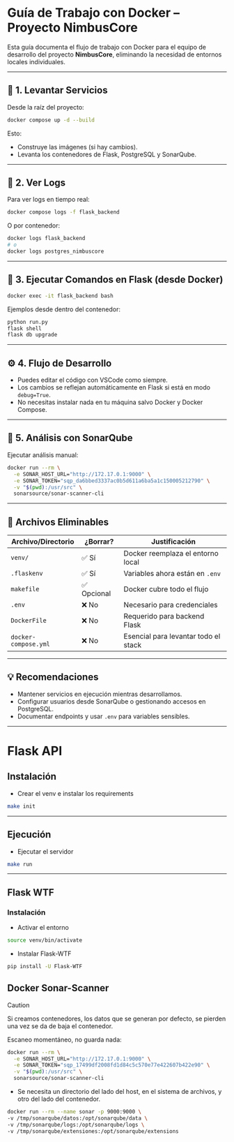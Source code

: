 # Guía de Trabajo con Docker – Proyecto NimbusCore

Esta guía documenta el flujo de trabajo con Docker para el equipo de desarrollo del proyecto **NimbusCore**, eliminando la necesidad de entornos locales individuales.

---

## 🐳 1. Levantar Servicios

Desde la raíz del proyecto:

```bash
docker compose up -d --build
```

Esto:

* Construye las imágenes (si hay cambios).
* Levanta los contenedores de Flask, PostgreSQL y SonarQube.

---

## 📜 2. Ver Logs

Para ver logs en tiempo real:

```bash
docker compose logs -f flask_backend
```

O por contenedor:

```bash
docker logs flask_backend
# o
docker logs postgres_nimbuscore
```

---

## 🧪 3. Ejecutar Comandos en Flask (desde Docker)

```bash
docker exec -it flask_backend bash
```

Ejemplos desde dentro del contenedor:

```bash
python run.py
flask shell
flask db upgrade
```

---

## ⚙️ 4. Flujo de Desarrollo

* Puedes editar el código con VSCode como siempre.
* Los cambios se reflejan automáticamente en Flask si está en modo `debug=True`.
* No necesitas instalar nada en tu máquina salvo Docker y Docker Compose.

---

## 🔎 5. Análisis con SonarQube

Ejecutar análisis manual:

```bash
docker run --rm \
  -e SONAR_HOST_URL="http://172.17.0.1:9000" \
  -e SONAR_TOKEN="sqp_da6bbed3337ac0b5d611a6ba5a1c150005212790" \
  -v "$(pwd):/usr/src" \
  sonarsource/sonar-scanner-cli
```

---

## 🧹 Archivos Eliminables

| Archivo/Directorio   | ¿Borrar?   | Justificación                        |
| -------------------- | ---------- | ------------------------------------ |
| `venv/`              | ✅ Sí       | Docker reemplaza el entorno local    |
| `.flaskenv`          | ✅ Sí       | Variables ahora están en `.env`      |
| `makefile`           | ✅ Opcional | Docker cubre todo el flujo           |
| `.env`               | ❌ No       | Necesario para credenciales          |
| `DockerFile`         | ❌ No       | Requerido para backend Flask         |
| `docker-compose.yml` | ❌ No       | Esencial para levantar todo el stack |

---

## 💡 Recomendaciones

* Mantener servicios en ejecución mientras desarrollamos.
* Configurar usuarios desde SonarQube o gestionando accesos en PostgreSQL.
* Documentar endpoints y usar `.env` para variables sensibles.



















-----------


# Flask API

## Instalación
- Crear el venv e instalar los requirements
```bash
make init
```
---

## Ejecución

- Ejecutar el servidor
```bash
make run
```

---

## Flask WTF
### Instalación
- Activar el entorno
```bash
source venv/bin/activate
```
- Instalar Flask-WTF
```bash
pip install -U Flask-WTF
```


## Docker Sonar-Scanner

> [!CAUTION]
> Si creamos contenedores, los datos que se generan por defecto, se pierden una vez se da de baja el contenedor.


Escaneo momentáneo, no guarda nada:
```bash
docker run --rm \
  -e SONAR_HOST_URL="http://172.17.0.1:9000" \
  -e SONAR_TOKEN="sqp_17499df2008fd1d84c5c570e77e422607b422e90" \
  -v "$(pwd):/usr/src" \
  sonarsource/sonar-scanner-cli
```

- Se necesita un directorio del lado del host, en el sistema de archivos, y otro del lado del contenedor.

```bash
docker run --rm --name sonar -p 9000:9000 \
-v /tmp/sonarqube/datos:/opt/sonarqube/data \
-v /tmp/sonarqube/logs:/opt/sonarqube/logs \
-v /tmp/sonarqube/extensiones:/opt/sonarqube/extensions
```